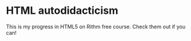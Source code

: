 # HTML autodidacticism
This is my progress in HTML5 on Rithm free course.
Check them out if you can!
